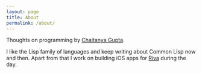 ```yaml
---
layout: page
title: About
permalink: /about/
---
```


Thoughts on programming by [Chaitanya Gupta](http://chaitanyagupta.com/).

I like the Lisp family of languages and keep writing about Common Lisp
now and then. Apart from that I work on building iOS apps for [Riva][]
during the day.

[Riva]: http://riva.co/
